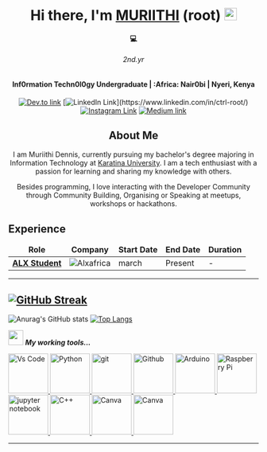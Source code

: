 <!-------------------------------------------------------Hi there, I'm Dennis------------------------------>
<div align="center">
  <h1>Hi there, I'm <a href="https://twitter.com/toor_ctrl" target="_blank">MURIITHI</a> (root) <img src="https://media.giphy.com/media/hvRJCLFzcasrR4ia7z/giphy.gif" width="25px"> </h1>
</div>
<div align="center">
  <h4>💻 <i><h6>2nd.yr</h6></i> Inf0rmation Techn0l0gy Undergraduate | :Africa: Nair0bi | Nyeri, Kenya </h4>  
</div>

<!----------------------------------------------------Social links------------------------------------------->

<div align="center">

[![Dev.to link](https://img.shields.io/badge/dev.to/lexer20%20-black.svg?&style=flat&logo=dev.to&logoColor=white)](https://dev.to/lexer20)
[![LinkedIn Link](https://img.shields.io/badge/linkedin/in/ctrl-root%20-%230077B5.svg?&style=flat&logo=linkedin&logoColor=white")](https://www.linkedin.com/in/ctrl-root/)
[![Instagram Link](https://img.shields.io/badge/instagram.com/ctrl.root%20-%23E4405F.svg?&style=flat&logo=Instagram&logoColor=white)](https://www.instagram.com/ctrl.root/)
[![Medium link](https://img.shields.io/badge/-medium.com/@lexer20-black.svg?&style=flat&logo=medium&logoColor=white)](https://medium.com/@lexer20)
</div>


<!---------------------------------------------------------- About Me---------------------------------------------------->
<div align="center">
  <h2>About Me</h2>
  <p>I am Muriithi Dennis, currently pursuing my bachelor's degree majoring in Information Technology at <a href="https://karu.ac.ke" target="_blank">Karatina University</a>. I am a tech enthusiast with a passion for learning and sharing my knowledge with others.</p> 
  <p>Besides programming, I love interacting with the Developer Community through Community Building, Organising or Speaking at meetups, workshops or hackathons.   </p>
  
</div>
<!--
<h2>Social Links</h2>
<img alt="Twitter Follow" src="https://img.shields.io/twitter/follow/kajaba_14?color=1DA1F2&label=%40mrx&logo=Twitter&style=flat-square">
-->

<!------------------------------------------------------Experience----------------------------------->														
<h2>Experience</h2>
<table>
  <thead align="center">
    <tr border: none;>
      <td><b>Role</b></td>
      <td><b>Company</b></td>
      <td><b>Start Date</b></td>
      <td><b>End Date</b></td>
      <td><b>Duration</b></td>
    </tr>
  </thead>
  <tbody>
    <tr>
	    <td><a href="https://www.alxafrica.com/data-science//"><b>ALX Student </b></a></td>
      <td><img alt="Alxafrica" src="" /></td>
      <td>march</td>
      <td>Present</td>
      <td>-</td>
    </tr>
  </tbody>
</table>

	
	
	
---
  [![GitHub Streak](http://github-readme-streak-stats.herokuapp.com?user=ctrl-root&theme=dark&background=000000)](https://git.io/streak-stats)
---
   
![Anurag's GitHub stats](https://github-readme-stats.vercel.app/api?username=ctrl-root&show_icons=true&theme=transparent)
   [![Top Langs](https://github-readme-stats.vercel.app/api/top-langs/?username=ctrl-root&layout=compact&theme=buefy&title_color=000)](https://github.com/anuraghazra/github-readme-stats)

  
  
<img src="https://media.giphy.com/media/iY8CRBdQXODJSCERIr/giphy.gif" width="30" >&nbsp;***My working tools...***
<!-- Working Tools    -->
  

<a href="https://code.visualstudio.com/"> <img alt="Vs Code"      src="https://cdn.jsdelivr.net/gh/devicons/devicon/icons/vscode/vscode-original-wordmark.svg"     width="80">
<a  href="https://www.python.org/" ><img alt="Python" src="https://cdn.jsdelivr.net/gh/devicons/devicon/icons/python/python-original-wordmark.svg"  width="80">
<a href="https://git-scm.com/">   <img alt="git" src="https://cdn.jsdelivr.net/gh/devicons/devicon/icons/git/git-plain-wordmark.svg"  width="80">
<a href="https://github.com/">   <img alt="Github" src="https://cdn.jsdelivr.net/gh/devicons/devicon/icons/github/github-original-wordmark.svg"  width="80">
<a href="https://www.arduino.cc/">  <img alt="Arduino" src="https://cdn.jsdelivr.net/gh/devicons/devicon/icons/arduino/arduino-original-wordmark.svg"  width="80">
<a href="https://www.raspberrypi.org">  <img alt="Raspberry Pi" src="https://cdn.jsdelivr.net/gh/devicons/devicon/icons/raspberrypi/raspberrypi-original.svg"  width="80">
<a href="https://jupyter.org/">   <img alt="jupyter notebook" src="https://cdn.jsdelivr.net/gh/devicons/devicon/icons/jupyter/jupyter-original-wordmark.svg"  width="80">
<a href="https://en.wikipedia.org/wiki/C%2B%2B" >   <img alt="C++" src="https://cdn.jsdelivr.net/gh/devicons/devicon/icons/cplusplus/cplusplus-plain.svg"  width="80">
<a href="http://canva.com/" >   <img alt="Canva" src="https://cdn.jsdelivr.net/gh/devicons/devicon/icons/canva/canva-original.svg"  width="80">
<a href="https://fxhome.com/product/hitfilm-express" >   <img alt="Canva" src="https://img.icons8.com/fluency/48/000000/hitfilm-express.png"  width="80">
 
 
---
  
